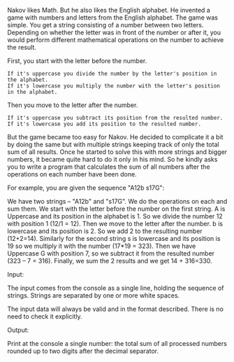 Nakov likes Math. But he also likes the English alphabet. He invented a game with numbers and letters from the English alphabet. The game was simple. You get a string consisting of a number between two letters. Depending on whether the letter was in front of the number or after it, you would perform different mathematical operations on the number to achieve the result.

First, you start with the letter before the number. 

	If it's uppercase you divide the number by the letter's position in the alphabet. 
	If it's lowercase you multiply the number with the letter's position in the alphabet. 

Then you move to the letter after the number. 

	If it's uppercase you subtract its position from the resulted number.
	If it's lowercase you add its position to the resulted number.

But the game became too easy for Nakov. He decided to complicate it a bit by doing the same but with multiple strings keeping track of only the total sum of all results. Once he started to solve this with more strings and bigger numbers, it became quite hard to do it only in his mind. So he kindly asks you to write a program that calculates the sum of all numbers after the operations on each number have been done.

For example, you are given the sequence "A12b s17G":

We have two strings – "A12b" and "s17G". We do the operations on each and sum them. We start with the letter before the number on the first string. A is Uppercase and its position in the alphabet is 1. So we divide the number 12 with position 1 (12/1 = 12). Then we move to the letter after the number. b is lowercase and its position is 2. So we add 2 to the resulting number (12+2=14). Similarly for the second string s is lowercase and its position is 19 so we multiply it with the number (17*19 = 323). Then we have Uppercase G with position 7, so we subtract it from the resulted number (323 – 7 = 316). Finally, we sum the 2 results and we get 14 + 316=330.

Input:

The input comes from the console as a single line, holding the sequence of strings. Strings are separated by one or more white spaces.

The input data will always be valid and in the format described. There is no need to check it explicitly.

Output:

Print at the console a single number: the total sum of all processed numbers rounded up to two digits after the decimal separator.
